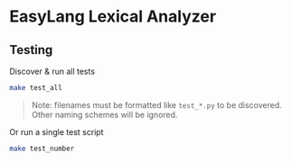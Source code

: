 # EasyLang Lexical Analyzer

## Testing
Discover & run all tests
```bash
make test_all
```
> Note: filenames must be formatted like `test_*.py` to be discovered. Other naming schemes will be ignored.

Or run a single test script
```bash
make test_number
```

